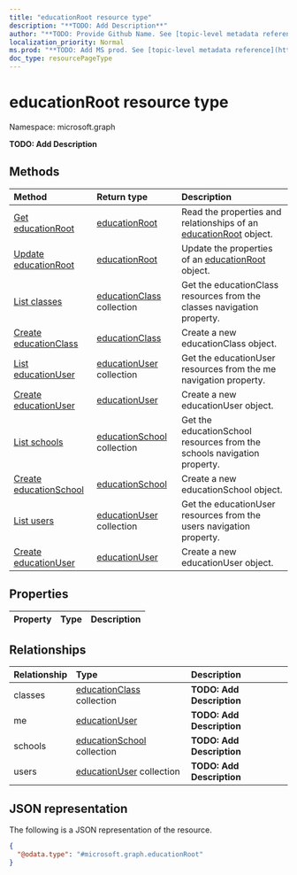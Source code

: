 ```yaml
---
title: "educationRoot resource type"
description: "**TODO: Add Description**"
author: "**TODO: Provide Github Name. See [topic-level metadata reference](https://msgo.azurewebsites.net/add/document/guidelines/metadata.html#topic-level-metadata)**"
localization_priority: Normal
ms.prod: "**TODO: Add MS prod. See [topic-level metadata reference](https://msgo.azurewebsites.net/add/document/guidelines/metadata.html#topic-level-metadata)**"
doc_type: resourcePageType
---
```


# educationRoot resource type

Namespace: microsoft.graph

**TODO: Add Description**

## Methods
|Method|Return type|Description|
|:---|:---|:---|
|[Get educationRoot](../api/educationroot-get.md)|[educationRoot](../resources/educationroot.md)|Read the properties and relationships of an [educationRoot](../resources/educationroot.md) object.|
|[Update educationRoot](../api/educationroot-update.md)|[educationRoot](../resources/educationroot.md)|Update the properties of an [educationRoot](../resources/educationroot.md) object.|
|[List classes](../api/educationroot-list-classes.md)|[educationClass](../resources/educationclass.md) collection|Get the educationClass resources from the classes navigation property.|
|[Create educationClass](../api/educationroot-post-classes.md)|[educationClass](../resources/educationclass.md)|Create a new educationClass object.|
|[List educationUser](../api/educationroot-list-me.md)|[educationUser](../resources/educationuser.md) collection|Get the educationUser resources from the me navigation property.|
|[Create educationUser](../api/educationroot-post-me.md)|[educationUser](../resources/educationuser.md)|Create a new educationUser object.|
|[List schools](../api/educationroot-list-schools.md)|[educationSchool](../resources/educationschool.md) collection|Get the educationSchool resources from the schools navigation property.|
|[Create educationSchool](../api/educationroot-post-schools.md)|[educationSchool](../resources/educationschool.md)|Create a new educationSchool object.|
|[List users](../api/educationroot-list-users.md)|[educationUser](../resources/educationuser.md) collection|Get the educationUser resources from the users navigation property.|
|[Create educationUser](../api/educationroot-post-users.md)|[educationUser](../resources/educationuser.md)|Create a new educationUser object.|

## Properties
|Property|Type|Description|
|:---|:---|:---|

## Relationships
|Relationship|Type|Description|
|:---|:---|:---|
|classes|[educationClass](../resources/educationclass.md) collection|**TODO: Add Description**|
|me|[educationUser](../resources/educationuser.md)|**TODO: Add Description**|
|schools|[educationSchool](../resources/educationschool.md) collection|**TODO: Add Description**|
|users|[educationUser](../resources/educationuser.md) collection|**TODO: Add Description**|

## JSON representation
The following is a JSON representation of the resource.
<!-- {
  "blockType": "resource",
  "keyProperty": "id",
  "@odata.type": "microsoft.graph.educationRoot",
  "openType": false
}
-->
``` json
{
  "@odata.type": "#microsoft.graph.educationRoot"
}
```

